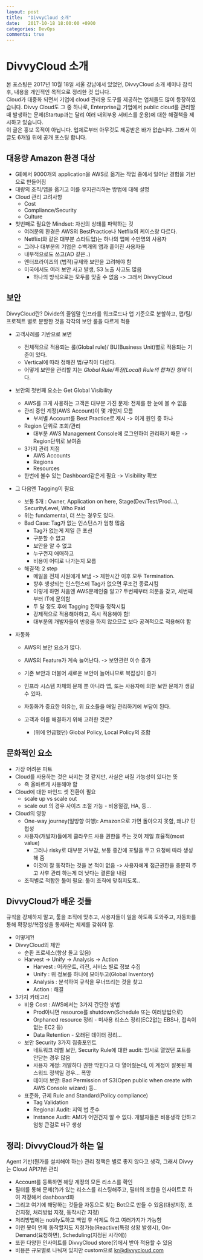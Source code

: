 ```yaml
---
layout: post
title:  "DivvyCloud 소개"
date:   2017-10-18 18:00:00 +0900
categories: DevOps
comments: true
---
```

# DivvyCloud 소개
본 포스팅은 2017년 10월 18일 서울 강남에서 있었던, DivvyCloud 소개 세미나 참석 후, 내용을 개인적인 목적으로 정리한 것 입니다.  
Cloud가 대중화 되면서 기업에 cloud 관리용 도구를 제공하는 업체들도 많이 등장하였습니다. Divvy Cloud도 그 중 하나로, Enterprise급 기업에서 public cloud를 관리할 때 발생하는 문제(Startup과는 달리 여러 내외부용 서비스를 운용)에 대한 해결책을 제시하고 있습니다.  
이 글은 홍보 목적이 아닙니다. 업체로부터 아무것도 제공받은 바가 없습니다. 그래서 이 글도 6개월 뒤에 공개 포스팅 합니다.

## 대용량 Amazon 환경 대상
  * GE에서 9000개의 application을 AWS로 옮기는 작업 중에서 일어난 경험을 기반으로 만들어짐
  * 대량의 조직/앱을 옮기고 이를 유지관리하는 방법에 대해 설명
  * Cloud 관리 고려사항
    + Cost
    + Compliance/Security
    + Culture
  * 첫번째로 필요한 Mindset: 자신의 상태를 파악하는 것
    + 여러분의 환경은 AWS의 BestPractice나 Netflix의 케이스랑 다르다.
    + Netflix(와 같은 대부분 스타트업)는 하나의 앱에 수만명의 사용자
    + 그러나 대부분의 기업은 수백개의 앱과 흩어진 사용자들
    + 내부적으로도 쓰고(AD 같은..)
    + 엔터프라이즈의 (법적)규제와 보안을 고려해야 함
    + 미국에서도 여러 보안 사고 발생, S3 노출 사고도 많음
      - 하나의 방식으로는 모두를 맞출 수 없음 -> 그래서 DivvyCloud

## 보안
DivvyCloud란? Divide의 줄임말
인프라를 워크로드나 앱 기준으로 분할하고, 앱/팀/프로젝트 별로 분할한 것을 각각의 보안 룰을 다르게 적용
  * 고객사례를 기반으로 보면
    + 전체적으로 적용되는 룰(Global rule)/ BU(Business Unit)별로 적용되는 기준이 있다.
    + Vertical에 따라 정해진 법/규칙이 다르다.
    + 어떻게 보안을 관리할 지는 *Global Rule/특정(Local) Rule의 합쳐진 형태* 이다.

  * 보안의 첫번째 요소는 Get Global Visibility
    + AWS를 크게 사용하는 고객은 대부분 가진 문제: 전체를 한 눈에 볼 수 없음
    + 관리 중인 계정(AWS Account)이 몇 개인지 모름
      - 부서별 Account를 Best Practice로 제시 -> 이게 원인 중 하나
    + Region 단위로 조회/관리
      - 대부분 AWS Management Console에 로그인하여 관리하기 때문 -> Region단위로 보여줌
    + 3가지 관리 지점
      - AWS Accounts
      - Regions
      - Resources
    + 한번에 볼수 있는 Dashboard같은게 필요 -> Visibility 확보
  * 그 다음엔 Tagging이 필요
    + 보통 5개 : Owner, Application on here, Stage(Dev/Test/Prod...), SecurityLevel, Who Paid
    + 위는 fundamental, 더 쓰는 경우도 있다.
    + Bad Case: Tag가 없는 인스턴스가 엄청 많음
      - Tag가 없는게 제일 큰 포션
      - 구분할 수 없고
      - 보안을 알 수 없고
      - 누구껀지 애매하고
      - 비용이 어디로 나가는지 모름
    + 해결책: 2 step
      - 메일을 전체 사원에게 보냄 -> 제한시간 이후 모두 Termination.
      - 향후 생성되는 인스턴스에 Tag가 없으면 무조건 종료시킴
      - 이렇게 하면 처음엔 AWS문제인줄 알고? 두번째부터 의문을 갖고, 세번째 부터 IT에 문의함
      - 두 달 정도 후에 Tagging 전략을 정착시킴
      - 강제적으로 적용해야하고, 즉시 적용해야 함!
      - 대부분의 개발자들이 반응을 하지 않으므로 보다 공격적으로 적용해야 함

  * 자동화
    + AWS의 보안 요소가 많다.
    + AWS의 Feature가 계속 늘어난다. -> 보안관련 이슈 증가
    + 기존 보안과 더불어 새로운 보안이 늘어나므로 복잡성이 증가
    + 인프라 시스템 자체의 문제 뿐 아니라 앱, 또는 사용자에 의한 보안 문제가 생길 수 있따.

    + 자동화가 중요한 이유는, 위 요소들을 매일 관리하기에 부담이 된다.
    + 고객과 이를 해결하기 위해 고려한 것은?
      - (위에 언급했던) Global Policy, Local Policy의 조합

## 문화적인 요소
  * 가장 어려운 파트
  * Cloud를 사용하는 것은 싸지는 것 같지만, 사실은 싸질 가능성이 있다는 뜻
    + 즉 올바르게 사용해야 함
  * Cloud에 대한 마인드 셋 전환이 필요
    + scale up vs scale out
    + scale out 의 경우 사이즈 조절 가능 - 비용절감, HA, 등…
  * Cloud의 영향
    + One-way journey(일방향 여행): Amazon으로 가면 돌아오지 못함, 왜냐? 민첩성
    + 사용자(개발자)들에게 클라우드 사용 권한을 주는 것이 제일 효율적(most value)
      - 그러나 risky로 대부분 거부감, 보통 중간에 포털을 두고 요청에 따라 생성해 줌
      - 이것이 잘 동작하는 것을 본 적이 없음 -> 사용자에게 접근권한을 충분히 주고 사후 관리 하는게 더 낫다는 결론을 내림
    + 조직별로 적합한 툴이 필요: 툴이 조직에 맞춰지도록..

## DivvyCloud가 배운 것들
규칙을 강제하지 말고, 툴을 조직에 맞추고, 사용자들이 일을 하도록 도와주고, 자동화를 통해 확장성/복잡성을 통제하는 체제를 갖춰야 함.  
  * 어떻게?!
  * DivvyCloud의 제안
    + 순환 프로세스(항상 돌고 있음)
    + Harvest -> Unify -> Analysis -> Action
      - Harvest : 어카운트, 리전, 서비스 별로 정보 수집
      - Unify : 위 정보를 하나에 모아두고(Global Inventory)
      - Analysis : 분석하여 규칙을 무너뜨리는 것을 찾고
      - Action : 해결
  * 3가지 카테고리
    + 비용 Cost : AWS에서는 3가지 간단한 방법
      - Prod아니면 resource를 shutdown(Schedule 또는 여러방법으로)
      - Orphaned resource 정리 - 미사용 리소스 정리(EC2없는 EBS나, 접속이 없는 EC2 등)
      - Data Retention - 오래된 데이터 정리...
    + 보안 Security 3가지 집중포인트
      - 네트워크 레벨 보안, Security Rule에 대한 audit: 임시로 열었던 포트를 안닫는 경우 많음
      - 사용자 계정: 개발하다 권한 막힌다고 다 열어줬는데, 이 계정이 잘못된 패스워드 정책일 경우… 폭망
      - 데이터 보안: Bad Permission of S3(Open public when create with AWS Console wizard) 등..
    + 표준화, 규제 Rule and Standard(Policy compliance)
      - Tag Validation
      - Regional Audit: 지역 법 준수
      - Instance Audit: AMI가 어떤건지 알 수 없다. 개발자들은 비용생각 안하고 엄청 큰걸로 마구 생성

## 정리: DivvyCloud가 하는 일
Agent 기반(뭔가를 설치해야 하는) 관리 정책은 별로 좋지 않다고 생각, 그래서 Divvy는 Cloud API기반 관리
  * Account를 등록하면 해당 계정의 모든 리소스를 확인
  * 필터를 통해 문제(?)가 있는 리소스를 리스팅해주고, 필터의 조합을 인사이트로 하여 저장해서 dashboard화
  * 그리고 여기에 해당하는 것들을 자동으로 찾는 Bot으로 만들 수 있음(대상지정, 조건지정, 처리방법 지정, 동작시간 지정)
  * 처리방법에는 notify도하고 백업 후 삭제도 하고 여러가지가 가능함
  * 이런 봇이 언제 동작할지도 지정가능(Reactive(특정 상황 발생시), On-Demand(요청하면), Scheduling(지정된 시각에))
  * 또한 다양한 인사이트를 DivvyCloud store(?)에서 받아 적용할 수 있음
  * 비용은 규모별로 나눠져 있지만 custom으로 kr@divvycloud.com

